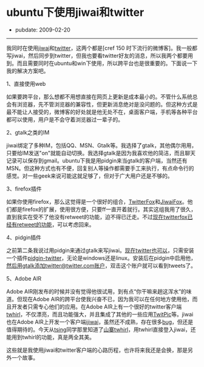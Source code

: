 # ubuntu下使用jiwai和twitter

- pubdate: 2009-02-20

--------------------------


我同时在使用[jiwai](http://jiwai.de/)和[twitter](http://twitter.com/)，这两个都是[cref 150 时下流行的微博客]。我一般都写jiwai，然后同步到twitter，但我也要看twitter好友的消息，所以我两个都要用到。而且需要同时在ubuntu和win下使用，所以跨平台也是很重要的。下面说一下我的解决方案吧。

1、直接使用web


如果要跨平台，那么想都不用想直接在网页上更新是成本最小的。不管什么系统总会有浏览器，先不管浏览器的兼容性，但更新消息绝对是没问题的。但这种方式是最不能让人接受的，微博客的好处就是他无处不在，桌面客户端，手机等各种平台都可以使用，用户是不会守着浏览器过一辈子的。

2、gtalk之类的IM

jiwai绑定了多种IM，包括QQ、MSN、Gtalk等。我选择了gtalk，其他偶尔用用，只要给IM发送"on"就能自动切换。我选择gtalk是因为我喜欢他的简洁，而且聊天记录可以保存到gmail。ubuntu下我是用pidgin来当gtalk的客户端，当然还有MSN。但这种方式也有不便，回复别人等操作都需要手工来执行，有点命令行的感觉。对一些geek来说可能这就足够了，但对于广大用户还是不够的。

3、firefox插件

如果你使用firefox，那么这觉得是一个很好的组合，[TwitterFox](https://addons.mozilla.org/zh-CN/firefox/addon/5081)和[JiwaiFox](http://17th.name/2009/02/15/jiwaifox/)。他们都是firefox的扩展，使用很方便，只要ff一直开着就行。其实这组我用了很久，直到我实在受不了他没有retweet的功能，迫不得已迁走。不过[现在twitterfox已经有retweet的功能](http://twitterfox.net/)，可以考虑回来。

4、pidgin插件

之前第二条我说过用pidgin来通过gtalk来写jiwai。[现在twitter也可以](http://www.downloadsquad.com/2009/01/18/how-to-add-twitter-and-facebook-support-to-pidgin-for-windows/)，只需安装一个插件[pidgin-twitter](http://honeyplanet.jp/pidgin-twitter/index.html.en)，无论是windows还是linux。安装后在pidgin中启用他，然后用gtalk添加twitter@twitter.com账户，双击这个账户就可以看到tweets了。

5、Adobe AIR


Adobe AIR刚发布的时候并没有觉得他很试用，到有点“你干嘛来趟这浑水”的味道。但现在Adobe AIR的跨平台使我兴奋不已，因为我可以在任何地方使用他，而且开发者只需专心他们的应用。在Adobe AIR上有一个很好的twitter客户端[twhirl](http://www.twhirl.org/)，不仅漂亮，而且功能强大，并且集成了其他的一些应用[TwitPic](http://twitpic.com/)等。jiwai也在Adobe AIR上开发一个客户端[ijiwai](http://labs.geowhy.org/ijiwai/)，虽然还不成熟，存在很多[bug](http://jiwai.de/popomore/statuses/15238639)，但还是值得期待的。今天从[tsing](http://jiwai.de/tsing/)同学那里知道了[山寨twhirl](http://www.douban.com/group/topic/5279422/)，用twhirl直接登入jiwai，还能用到twhirl的功能，真是两全其美。


这些就是我使用jiwai和twitter客户端的心路历程，也许将来我还是会换，那是另外一个故事。

